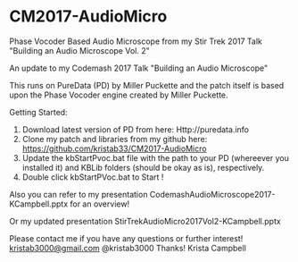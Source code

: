 # CM2017-AudioMicro
Phase Vocoder Based Audio Microscope from my Stir Trek 2017 Talk "Building an Audio Microscope Vol. 2"

An update to my Codemash 2017 Talk "Building an Audio Microscope"

This runs on PureData (PD) by Miller Puckette and the patch itself is based upon the Phase Vocoder engine created by Miller Puckette. 

Getting Started: 

1. Download latest version of PD from here: Http://puredata.info
2. Clone my patch and libraries from my github  here: https://github.com/kristab33/CM2017-AudioMicro
3. Update the kbStartPvoc.bat file with the path to your PD (whereever you installed it) and KBLib folders (should be okay as is), respectively.
4. Double click kbStartPVoc.bat to Start ! 


Also you can refer to my presentation CodemashAudioMicroscope2017-KCampbell.pptx for an overview!

Or my updated presentation StirTrekAudioMicro2017Vol2-KCampbell.pptx


Please contact me if you have any questions or further interest! 
kristab3000@gmail.com
@kristab3000
Thanks!
Krista Campbell


  



